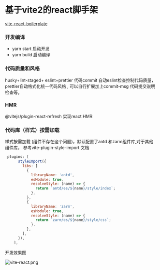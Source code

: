 #  基于vite2的react脚手架

[vite-react-boilerplate](https://github.com/leonwgc/vite-react-boilerplate)

### 开发编译
* yarn start 启动开发
* yarn build 启动编译

### 代码质量和风格
husky+lint-staged+ eslint+prettier 代码commit 自动eslint检查控制代码质量， prettier自动格式化统一代码风格 , 可以自行扩展加上commit-msg 代码提交说明检查等。

### HMR
@vitejs/plugin-react-refresh 实现react HMR 

### 代码库（样式）按需加载
 样式按需加载 (组件不存在这个问题)，默认配置了antd 和zarm组件库,对于其他组件库， 参考vite-plugin-style-import 文档
```js
 plugins: [
      styleImport({
        libs: [
          {
            libraryName: 'antd',
            esModule: true,
            resolveStyle: (name) => {
              return `antd/es/${name}/style/index`;
            },
          },
          {
            libraryName: 'zarm',
            esModule: true,
            resolveStyle: (name) => {
              return `zarm/es/${name}/style/css`;
            },
          },
        ],
      }),
    ],
```

开发效果图

![vite-react.png](https://camo.githubusercontent.com/a02ea217c8156b6df7b6d279b9ba4fcc7884cbb405a7d0fae445914a869b9c22/68747470733a2f2f70362d6a75656a696e2e62797465696d672e636f6d2f746f732d636e2d692d6b3375316662706663702f65393535343464613266323534336233613162383035616364666462346333317e74706c762d6b3375316662706663702d77617465726d61726b2e696d616765)